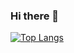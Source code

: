 ### Hi there 👋

[![Top Langs](https://github-readme-stats.vercel.app/api/top-langs/?username=RikutoOgaki&layout=compact&theme=react&show_icons=true&layout=compact)](https://github.com/RikutoOgaki/github-readme-stats)
